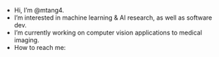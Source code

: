- Hi, I’m @mtang4.
- I’m interested in machine learning & AI research, as well as software dev.
- I’m currently working on computer vision applications to medical imaging.
- How to reach me: 

<!---
mtang4/mtang4 is a ✨ special ✨ repository because its `README.md` (this file) appears on your GitHub profile.
You can click the Preview link to take a look at your changes.
--->
